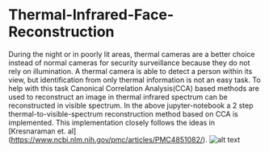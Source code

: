 # Thermal-Infrared-Face-Reconstruction
During the night or in poorly lit areas, thermal cameras are a better choice instead of normal cameras for security surveillance because they do not rely on illumination. A thermal camera is able to detect a person within its view, but identification from only thermal information is not an easy task. To help with this task Canonical Correlation Analysis(CCA) based methods are used to reconstruct an image in thermal infrared spectrum can be reconstructed in visible spectrum. In the above jupyter-notebook a 2 step thermal-to-visible-spectrum reconstruction method based on CCA is implemented. This implementation closely follows the ideas in [Kresnaraman et. al]  (https://www.ncbi.nlm.nih.gov/pmc/articles/PMC4851082/). 
![alt text](https://www.google.com/url?sa=i&url=https%3A%2F%2Fpdfs.semanticscholar.org%2Fe11a%2F2c91575eecc00267fdc52d3af4f6f3279eda.pdf&psig=AOvVaw0-Sr55ygpLM0gAohy9oJd3&ust=1595347312271000&source=images&cd=vfe&ved=0CAIQjRxqFwoTCIiOh4Ga3OoCFQAAAAAdAAAAABAJ)
